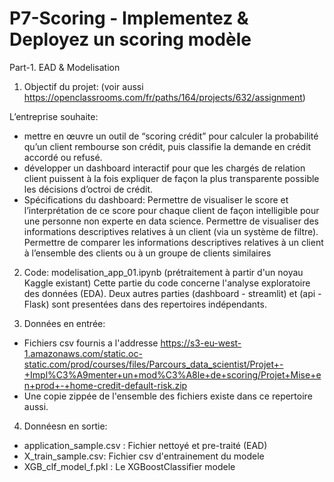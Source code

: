 # P7-Scoring - Implementez & Deployez un scoring modèle
Part-1. EAD & Modelisation

1. Objectif du projet:
(voir aussi https://openclassrooms.com/fr/paths/164/projects/632/assignment)

L’entreprise souhaite:
- mettre en œuvre un outil de “scoring crédit” pour calculer la probabilité qu’un client rembourse son crédit, puis classifie la demande en crédit accordé ou refusé. 
- développer un dashboard interactif pour que les chargés de relation client puissent à la fois expliquer de façon la plus transparente possible les décisions d’octroi de crédit. 
- Spécifications du dashboard:
  Permettre de visualiser le score et l’interprétation de ce score pour chaque client de façon intelligible pour une personne non experte en data science.
  Permettre de visualiser des informations descriptives relatives à un client (via un système de filtre).
  Permettre de comparer les informations descriptives relatives à un client à l’ensemble des clients ou à un groupe de clients similaires 

2. Code: modelisation_app_01.ipynb (prétraitement à partir d'un noyau Kaggle existant)
Cette partie du code concerne l'analyse exploratoire des données (EDA).
Deux autres parties (dashboard - streamlit) et (api - Flask) sont presentées dans des repertoires indépendants.

3. Données en entrée: 
- Fichiers csv fournis a l'addresse https://s3-eu-west-1.amazonaws.com/static.oc-static.com/prod/courses/files/Parcours_data_scientist/Projet+-+Impl%C3%A9menter+un+mod%C3%A8le+de+scoring/Projet+Mise+en+prod+-+home-credit-default-risk.zip 
- Une copie zippée de l'ensemble des fichiers existe dans ce repertoire aussi.

4. Donnéesn en sortie:
- application_sample.csv : Fichier nettoyé et pre-traité (EAD)
- X_train_sample.csv: Fichier csv d'entrainement du modele
- XGB_clf_model_f.pkl : Le XGBoostClassifier modele
